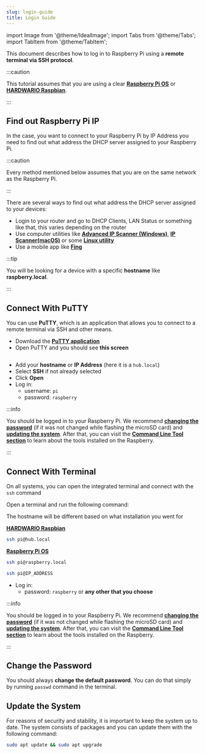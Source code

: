 ```yaml
---
slug: login-guide
title: Login Guide
---
```

import Image from '@theme/IdealImage';
import Tabs from '@theme/Tabs';
import TabItem from '@theme/TabItem';

This document describes how to log in to Raspberry Pi using a **remote terminal via SSH protocol**.

:::caution

This tutorial assumes that you are using a clear [**Raspberry Pi OS**](./installation-clean-os.md) or [**HARDWARIO Raspbian**](./installation-os.md).

:::

## Find out Raspberry Pi IP

In the case, you want to connect to your Raspberry Pi by IP Address you need to find out what address the DHCP server assigned to your Raspberry Pi.

:::caution

Every method mentioned below assumes that you are on the same network as the Raspberry Pi.

:::

There are several ways to find out what address the DHCP server assigned to your devices:
- Login to your router and go to DHCP Clients, LAN Status or something like that, this varies depending on the router
- Use computer utilities like [**Advanced IP Scanner (Windows)**](https://www.advanced-ip-scanner.com/cz/), [**IP Scanner(macOS)**](https://apps.apple.com/us/app/ip-scanner/id404167149?mt=12) or some [**Linux utility**](https://www.techrepublic.com/article/how-to-scan-for-ip-addresses-on-your-network-with-linux/)
- Use a mobile app like [**Fing**](https://www.fing.com)

:::tip

You will be looking for a device with a specific **hostname** like **raspberry.local**.

:::

## Connect With PuTTY

You can use **PuTTY**, which is an application that allows you to connect to a remote terminal via SSH and other means.

- Download the [**PuTTY application**](https://www.chiark.greenend.org.uk/~sgtatham/putty/latest.html)
- Open PuTTY and you should see **this screen**
<div class="container">
  <div class="row">
    <div class="col col--6">
      <div><Image img={require('./putty-login.png')} /></div>
    </div>
    <div class="col col--4">
    </div>
  </div>
</div>

- Add your **hostname** or **IP Address** (here it is a ``hub.local``)
- Select **SSH** if not already selected
- Click **Open**
- Log in:
  - username: ``pi``
  - password: ``raspberry``

:::info

You should be logged in to your Raspberry Pi. We recommend [**changing the password**](#change-the-password) (if it was not changed while flashing the microSD card) and [**updating the system**](#update-the-system). After that, you can visit the [**Command Line Tool section**](../command-line-tools/index.md) to learn about the tools installed on the Raspberry.

:::

## Connect With Terminal

On all systems, you can open the integrated terminal and connect with the ``ssh`` command

Open a terminal and run the following command:

<Tabs>
<TabItem value="hostname" label="Hostname" default>

The hostname will be different based on what installation you went for

[**HARDWARIO Raspbian**](./installation-os.md)

```bash
ssh pi@hub.local
```

[**Raspberry Pi OS**](./installation-clean-os.md)

```bash
ssh pi@raspberry.local
```

</TabItem>
<TabItem value="ipAddress" label="IP Address">

```bash
ssh pi@IP_ADDRESS
```

</TabItem>
</Tabs>

- Log in:
  - password: ``raspberry`` or **any other that you choose**

:::info

You should be logged in to your Raspberry Pi. We recommend [**changing the password**](#change-the-password) (if it was not changed while flashing the microSD card) and [**updating the system**](#update-the-system). After that, you can visit the [**Command Line Tool section**](../command-line-tools/index.md) to learn about the tools installed on the Raspberry.

:::

## Change the Password

You should always **change the default password**. You can do that simply by running ``passwd`` command in the terminal.

## Update the System

For reasons of security and stability, it is important to keep the system up to date.
The system consists of packages and you can update them with the following command:

```bash
sudo apt update && sudo apt upgrade
```
